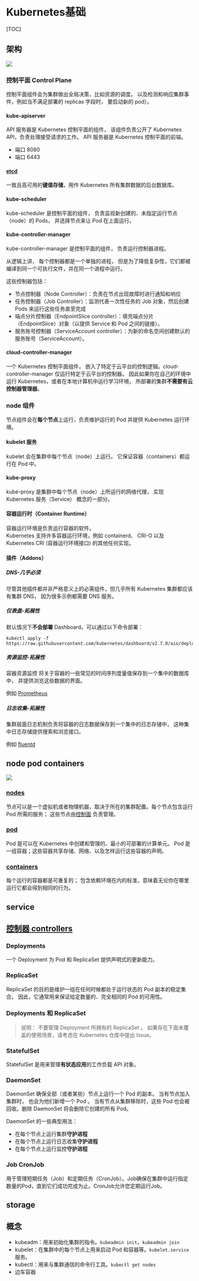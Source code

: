# Kubernetes基础

[TOC]

## 架构

![](../image/k8s-1.png)

### 控制平面 Control Plane

控制平面组件会为集群做出全局决策，比如资源的调度。 以及检测和响应集群事件，例如当不满足部署的 replicas 字段时， 要启动新的
pod）。

#### kube-apiserver

API 服务器是 Kubernetes 控制平面的组件， 该组件负责公开了 Kubernetes API，负责处理接受请求的工作。 API 服务器是
Kubernetes 控制平面的前端。

- 端口 8080
- 端口 6443

#### [etcd](https://etcd.io/docs/)

一致且高可用的**键值存储**，用作 Kubernetes 所有集群数据的后台数据库。

#### kube-scheduler

kube-scheduler 是控制平面的组件， 负责监视新创建的、未指定运行节点（node）的 Pods， 并选择节点来让 Pod 在上面运行。

#### kube-controller-manager

kube-controller-manager 是控制平面的组件， 负责运行控制器进程。

从逻辑上讲， 每个控制器都是一个单独的进程， 但是为了降低复杂性，它们都被编译到同一个可执行文件，并在同一个进程中运行。

这些控制器包括：

- 节点控制器（Node Controller）：负责在节点出现故障时进行通知和响应
- 任务控制器（Job Controller）：监测代表一次性任务的 Job 对象，然后创建 Pods 来运行这些任务直至完成
- 端点分片控制器（EndpointSlice controller）：填充端点分片（EndpointSlice）对象（以提供 Service 和 Pod 之间的链接）。
- 服务账号控制器（ServiceAccount controller）：为新的命名空间创建默认的服务账号（ServiceAccount）。

#### cloud-controller-manager

一个 Kubernetes 控制平面组件， 嵌入了特定于云平台的控制逻辑。cloud-controller-manager 仅运行特定于云平台的控制器。
因此如果你在自己的环境中运行 Kubernetes，或者在本地计算机中运行学习环境， 所部署的集群**不需要有云控制器管理器**。

### node 组件

节点组件会在**每个节点**上运行，负责维护运行的 Pod 并提供 Kubernetes 运行环境。

#### kubelet 服务

kubelet 会在集群中每个节点（node）上运行。 它保证容器（containers）都运行在 Pod 中。

#### kube-proxy

kube-proxy 是集群中每个节点（node）上所运行的网络代理， 实现 Kubernetes 服务（Service） 概念的一部分。

#### 容器运行时（Container Runtime）

容器运行环境是负责运行容器的软件。</br>
Kubernetes 支持许多容器运行环境，例如 containerd、 CRI-O 以及 Kubernetes CRI (容器运行环境接口) 的其他任何实现。

#### 插件（Addons）

##### DNS-几乎必须

尽管其他插件都并非严格意义上的必需组件，但几乎所有 Kubernetes 集群都应该有集群 DNS， 因为很多示例都需要 DNS 服务。

##### 仪表盘-拓展性

默认情况下**不会部署** Dashboard。可以通过以下命令部署：

```shell
kubectl apply -f https://raw.githubusercontent.com/kubernetes/dashboard/v2.7.0/aio/deploy/recommended.yaml

```

##### 资源监控-拓展性

容器资源监控 将关于容器的一些常见的时间序列度量值保存到一个集中的数据库中， 并提供浏览这些数据的界面。

例如 [Prometheus](https://github.com/prometheus/prometheus)

##### 日志收集-拓展性

集群层面日志机制负责将容器的日志数据保存到一个集中的日志存储中， 这种集中日志存储提供搜索和浏览接口。

例如 [fluentd](https://github.com/fluent/fluentd)

## node pod containers

![](../image/k8s-2.png)

### [nodes](https://kubernetes.io/zh-cn/docs/concepts/architecture/nodes/)

节点可以是一个虚拟机或者物理机器，取决于所在的集群配置。每个节点包含运行 Pod 所需的服务；
这些节点由[控制面](https://github.com/liubin95/docker-and-docker-compose/blob/6b5348647e7e2f108c9e8901c6ef34037f35a44a/k8s/%E5%9F%BA%E7%A1%80.md#L9)
负责管理。

### [pod](https://kubernetes.io/zh-cn/docs/concepts/workloads/pods/)

Pod 是可以在 Kubernetes 中创建和管理的、最小的可部署的计算单元。
Pod 是一组容器；这些容器共享存储、网络、以及怎样运行这些容器的声明。

### [containers](https://kubernetes.io/zh-cn/docs/concepts/containers/)

每个运行的容器都是可重复的； 包含依赖环境在内的标准，意味着无论你在哪里运行它都会得到相同的行为。

## service

## [控制器 controllers](https://kubernetes.io/zh-cn/docs/concepts/workloads/controllers/)

### Deployments

一个 Deployment 为 Pod 和 ReplicaSet 提供声明式的更新能力。

### ReplicaSet

ReplicaSet 的目的是维护一组在任何时候都处于运行状态的 Pod 副本的稳定集合。 因此，它通常用来保证给定数量的、完全相同的 Pod
的可用性。

### Deployments 和 ReplicaSet

> 说明：
> 不要管理 Deployment 所拥有的 ReplicaSet 。 如果存在下面未覆盖的使用场景，请考虑在 Kubernetes 仓库中提出 Issue。

### StatefulSet

StatefulSet 是用来管理**有状态应用**的工作负载 API 对象。

### DaemonSet

DaemonSet 确保全部（或者某些）节点上运行一个 Pod 的副本。 当有节点加入集群时， 也会为他们新增一个 Pod 。 当有节点从集群移除时，这些
Pod 也会被回收。删除 DaemonSet 将会删除它创建的所有 Pod。

DaemonSet 的一些典型用法：

- 在每个节点上运行集群**守护进程**
- 在每个节点上运行日志收集**守护进程**
- 在每个节点上运行监控**守护进程**

### Job CronJob

用于管理短期任务（Job）和定期任务（CronJob）。Job确保在集群中运行指定数量的Pod，直到它们成功完成为止。CronJob允许您定期运行Job。

## storage

## 概念

- kubeadm：用来初始化集群的指令。`kubeadmin init`，`kubeadmin join`
- kubelet：在集群中的每个节点上用来启动 Pod 和容器等。`kubelet.service`服务。
- kubectl：用来与集群通信的命令行工具。`kubectl get nodes`
- 边车容器
